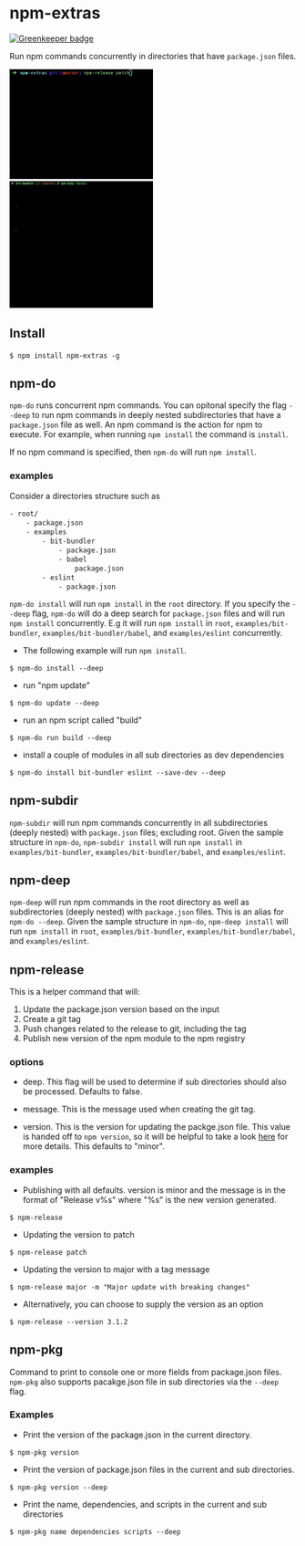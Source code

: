 # npm-extras

[![Greenkeeper badge](https://badges.greenkeeper.io/MiguelCastillo/npm-extras.svg)](https://greenkeeper.io/)

Run npm commands concurrently in directories that have `package.json` files.


<img src="https://raw.githubusercontent.com/MiguelCastillo/npm-extras/master/img/npm-release.gif" width="50%"></img>
<img src="https://raw.githubusercontent.com/MiguelCastillo/npm-extras/master/img/npm-deep.gif" width="50%"></img>


## Install

```
$ npm install npm-extras -g
```

## npm-do

`npm-do` runs concurrent npm commands. You can opitonal specify the flag `--deep` to run npm commands in deeply nested subdirectories that have a `package.json` file as well. An npm command is the action for npm to execute. For example, when running `npm install` the command is `install`.

If no npm command is specified, then `npm-do` will run `npm install`.

### examples

Consider a directories structure such as
```
- root/
    - package.json
    - examples
        - bit-bundler
            - package.json
            - babel
                package.json
        - eslint
            - package.json
```

`npm-do install` will run `npm install` in the `root` directory. If you specify the `--deep` flag, `npm-do` will do a deep search for `package.json` files and will run `npm install` concurrently. E.g it will run `npm install` in `root`, `examples/bit-bundler`, `examples/bit-bundler/babel`, and `examples/eslint` concurrently.

- The following example will run `npm install`.

```
$ npm-do install --deep
```

- run "npm update"

```
$ npm-do update --deep
```

- run an npm script called "build"

```
$ npm-do run build --deep
```

- install a couple of modules in all sub directories as dev dependencies

```
$ npm-do install bit-bundler eslint --save-dev --deep
```

## npm-subdir

`npm-subdir` will run npm commands concurrently in all subdirectories (deeply nested) with `package.json` files; excluding root. Given the sample structure in `npm-do`, `npm-subdir install` will run `npm install` in `examples/bit-bundler`, `examples/bit-bundler/babel`, and `examples/eslint`.

## npm-deep

`npm-deep` will run npm commands in the root directory as well as subdirectories (deeply nested) with `package.json` files. This is an alias for `npm-do --deep`. Given the sample structure in `npm-do`, `npm-deep install` will run `npm install` in `root`, `examples/bit-bundler`, `examples/bit-bundler/babel`, and `examples/eslint`.

## npm-release

This is a helper command that will:

1. Update the package.json version based on the input
2. Create a git tag
3. Push changes related to the release to git, including the tag
4. Publish new version of the npm module to the npm registry

### options

- deep. This flag will be used to determine if sub directories should also be processed. Defaults to false.

- message. This is the message used when creating the git tag.

- version. This is the version for updating the packge.json file. This value is handed off to `npm version`, so it will be helpful to take a look [here](https://docs.npmjs.com/cli/version) for more details. This defaults to "minor".


### examples


- Publishing with all defaults. version is minor and the message is in the format of "Release v%s" where "%s" is the new version generated.

```
$ npm-release
```

- Updating the version to patch

```
$ npm-release patch
```

- Updating the version to major with a tag message

```
$ npm-release major -m "Major update with breaking changes"
```

- Alternatively, you can choose to supply the version as an option

```
$ npm-release --version 3.1.2
```


## npm-pkg

Command to print to console one or more fields from package.json files. `npm-pkg` also supports pacakge.json file in sub directories via the `--deep` flag.

### Examples

- Print the version of the package.json in the current directory.

```
$ npm-pkg version
```

- Print the version of package.json files in the current and sub directories.

```
$ npm-pkg version --deep
```

- Print the name, dependencies, and scripts in the current and sub directories

```
$ npm-pkg name dependencies scripts --deep
```
